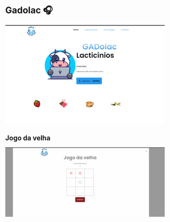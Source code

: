 # Gadolac 🎧


![](https://github.com/DiegoLins10/gadolac/blob/main/gadolac.png)

## Jogo da velha
![](https://github.com/DiegoLins10/gadolac/blob/main/jogo%20da%20velha.png)

